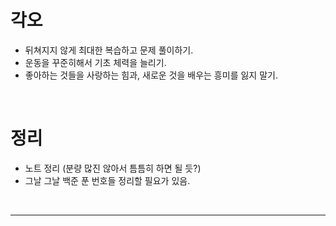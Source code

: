 # 각오
- 뒤쳐지지 않게 최대한 복습하고 문제 풀이하기. 
- 운동을 꾸준히해서 기초 체력을 늘리기.
- 좋아하는 것들을 사랑하는 힘과, 새로운 것을 배우는 흥미를 잃지 말기.

&nbsp;
# 정리
- 노트 정리 (분량 많진 않아서 틈틈히 하면 될 듯?)
- 그날 그날 백준 푼 번호들 정리할 필요가 있음.

&nbsp;
***